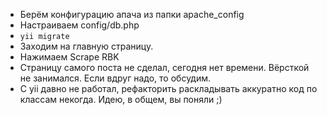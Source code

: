

* Берём конфигурацию апача из папки apache_config
* Настраиваем config/db.php
* `yii migrate`
* Заходим на главную страницу.
* Нажимаем Scrape RBK
* Страницу самого поста не сделал, сегодня нет времени. Вёрсткой не занимался. Если вдруг надо, то обсудим.
* С yii давно не работал, рефакторить раскладывать аккуратно код по классам некогда. Идею, в общем, вы поняли ;)
